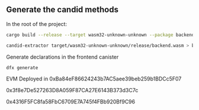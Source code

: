 ## Generate the candid methods

In the root of the project:

```sh
cargo build --release --target wasm32-unknown-unknown --package backend
```

```sh
candid-extractor target/wasm32-unknown-unknown/release/backend.wasm > backend/backend.did
```

Generate declarations in the frontend canister

```sh
dfx generate
```

EVM Deployed in 0xBa84eF86624243b7AC5aee39beb259b1BDCc5F07

0x3f8e7De527263D8A059F87CA27E6143B373d3C7c

0x4316F5FC8fa58FbC6709E7A745f4FBb920Bf9C96
